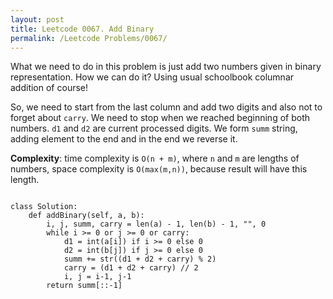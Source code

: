 ```yaml
---
layout: post
title: Leetcode 0067. Add Binary
permalink: /Leetcode Problems/0067/
---
```

What we need to do in this problem is just add two numbers given in binary representation. How we can do it? 
Using usual schoolbook columnar addition of course! 


So, we need to start from the last column and add two digits and also not to forget about `carry`. 
We need to stop when we reached beginning of both numbers. `d1` and `d2` are current processed digits. 
We form `summ` string, adding element to the end and in the end we reverse it.

**Complexity**: time complexity is `O(n + m)`, where `n` and `m` are lengths of numbers, space complexity is `O(max(m,n))`, because result will have this length.

```

class Solution:
    def addBinary(self, a, b):
        i, j, summ, carry = len(a) - 1, len(b) - 1, "", 0
        while i >= 0 or j >= 0 or carry:
            d1 = int(a[i]) if i >= 0 else 0
            d2 = int(b[j]) if j >= 0 else 0
            summ += str((d1 + d2 + carry) % 2)
            carry = (d1 + d2 + carry) // 2
            i, j = i-1, j-1 
        return summ[::-1]
```